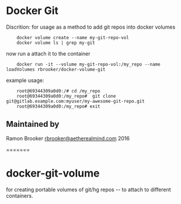 # Docker Git 

Discrition: 
  for usage as a method to add git repos into docker volumes


```
    docker volume create --name my-git-repo-vol
    docker volume ls | grep my-git
```
now run a attach it to the container 
```
    docker run -it --volume my-git-repo-vol:/my_repo --name loadVolumes rbrooker/docker-volume-git 
```
example usage:
```
    root@69344309a0d0:/# cd /my_repo 
    root@69344309a0d0:/my_repo#  git clone git@gitlab.example.com:myuser/my-awesome-git-repo.git 
    root@69344309a0d0:/my_repo# exit 
```



Maintained by  
-------------

Ramon Brooker <rbrooker@aetherealmind.com> 2016




=======
# docker-git-volume
for creating portable volumes of git/hg repos -- to attach  to different containers. 



